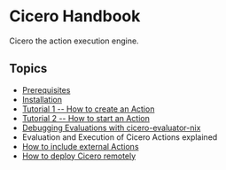 # Cicero Handbook

Cicero the action execution engine.

## Topics

- [Prerequisites](./prerequisites.md)
- [Installation](./installation.md)
- [Tutorial 1 -- How to create an Action](./tutorial-1.md)
- [Tutorial 2 -- How to start an Action](./tutorial-2.md)
- [Debugging Evaluations with cicero-evaluator-nix ](./cicero-evaluator-nix.md)
- Evaluation and Execution of Cicero Actions explained
- [How to include external Actions](./how-to-include-external-actions.md)
- [How to deploy Cicero remotely](./how-to-deploy-cicero-remotely.md)
